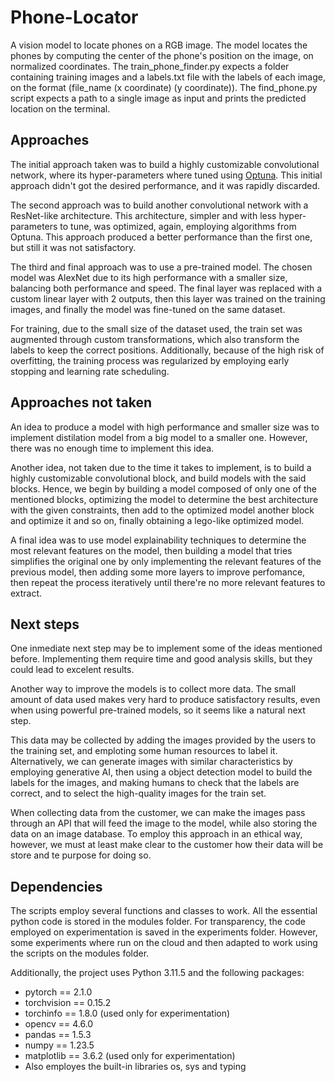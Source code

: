# Phone-Locator
A vision model to locate phones on a RGB image. The model locates the phones by computing the center of the phone's position on the image, on normalized coordinates. The train_phone_finder.py expects a folder containing training images and a labels.txt file with the labels of each image, on the format (file_name (x coordinate) (y coordinate)). The find_phone.py script expects a path to a single image as input and prints the predicted location on the terminal.

## Approaches

The initial approach taken was to build a highly customizable convolutional network, where its hyper-parameters where tuned using [Optuna](https://optuna.readthedocs.io/en/stable/). This initial approach didn't got the desired performance, and it was rapidly discarded.

The second approach was to build another convolutional network with a ResNet-like architecture. This architecture, simpler and with less hyper-parameters to tune, was optimized, again, employing algorithms from Optuna. This approach produced a better performance than the first one, but still it was not satisfactory.

The third and final approach was to use a pre-trained model. The chosen model was AlexNet due to its high performance with a smaller size, balancing both performance and speed. The final layer was replaced with a custom linear layer with 2 outputs, then this layer was trained on the training images, and finally the model was fine-tuned on the same dataset.

For training, due to the small size of the dataset used, the train set was augmented through custom transformations, which also transform the labels to keep the correct positions. Additionally, because of the high risk of overfitting, the training process was regularized by employing early stopping and learning rate scheduling.

## Approaches not taken

An idea to produce a model with high performance and smaller size was to implement distilation model from a big model to a smaller one. However, there was no enough time to implement this idea.

Another idea, not taken due to the time it takes to implement, is to build a highly customizable convolutional block, and build models with the said blocks. Hence, we begin by building a model composed of only one of the mentioned blocks, optimizing the model to determine the best architecture with the given constraints, then add to the optimized model another block and optimize it and so on, finally obtaining a lego-like optimized model.

A final idea was to use model explainability techniques to determine the most relevant features on the model, then building a model that tries simplifies the original one by only implementing the relevant features of the previous model, then adding some more layers to improve perfomance, then repeat the process iteratively until there're no more relevant features to extract.

## Next steps

One inmediate next step may be to implement some of the ideas mentioned before. Implementing them require time and good analysis skills, but they could lead to excelent results.

Another way to improve the models is to collect more data. The small amount of data used makes very hard to produce satisfactory results, even when using powerful pre-trained models, so it seems like a natural next step.

This data may be collected by adding the images provided by the users to the training set, and emploting some human resources to label it. Alternatively, we can generate images with similar characteristics by employing generative AI, then using a object detection model to build the labels for the images, and making humans to check that the labels are correct, and to select the high-quality images for the train set.

When collecting data from the customer, we can make the images pass through an API that will feed the image to the model, while also storing the data on an image database. To employ this approach in an ethical way, however, we must at least make clear to the customer how their data will be store and te purpose for doing so.

## Dependencies

The scripts employ several functions and classes to work. All the essential python code is stored in the modules folder. For transparency, the code employed on experimentation is saved in the experiments folder. However, some experiments where run on the cloud and then adapted to work using the scripts on the modules folder.

Additionally, the project uses Python 3.11.5 and the following packages:
- pytorch == 2.1.0
- torchvision == 0.15.2
- torchinfo == 1.8.0 (used only for experimentation)
- opencv == 4.6.0
- pandas == 1.5.3
- numpy == 1.23.5
- matplotlib == 3.6.2 (used only for experimentation)
- Also employes the built-in libraries os, sys and typing